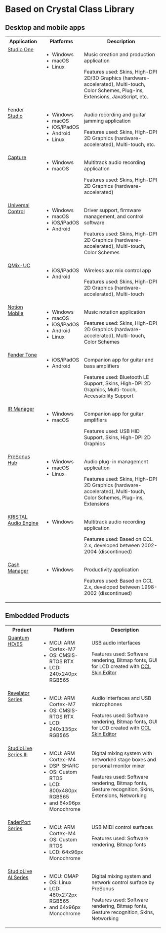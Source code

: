 # Based on Crystal Class Library

## Desktop and mobile apps

<table>
	<tr>
		<th>Application</th>
		<th>Platforms</th>
		<th>Description</th>
	</tr>
	<tr>
		<td valign=top>
			<a href="https://www.presonus.com/pages/studio-one-pro">Studio One</a>			
		</td>
		<td valign=top>
			<ul>
				<li>Windows</li>
				<li>macOS</li>
				<li>Linux</li>
			</ul>
		</td>
		<td valign=top>
			<p>Music creation and production application</p>
			<p>Features used: Skins, High-DPI 2D/3D Graphics (hardware-accelerated), Multi-touch, Color Schemes, Plug-ins, Extensions, JavaScript, etc.</p>
		</td>
	</tr>
	<tr>
		<td valign=top>
			<a href="https://www.fender.com/pages/fender-studio">Fender Studio</a>			
		</td>
		<td valign=top>
			<ul>
				<li>Windows</li>
				<li>macOS</li>
				<li>iOS/iPadOS</li>
				<li>Android</li>
				<li>Linux</li>
			</ul>
		</td>
		<td valign=top>
			<p>Audio recording and guitar jamming application</p>
			<p>Features used: Skins, High-DPI 2D Graphics (hardware-accelerated), Multi-touch, etc.</p>
		</td>
	</tr>
	<tr>
		<td valign=top>
			<a href="https://www.presonus.com/pages/capture">Capture</a>			
		</td>
		<td valign=top>
			<ul>
				<li>Windows</li>
				<li>macOS</li>
			</ul>
		</td>
		<td valign=top>
			<p>Multitrack audio recording application</p>
			<p>Features used: Skins, High-DPI 2D Graphics (hardware-accelerated)</p>
		</td>
	</tr>
	<tr>
		<td valign=top>
			<a href="https://www.presonus.com/pages/universal-control">Universal Control</a>			
		</td>
		<td valign=top>
			<ul>
				<li>Windows</li>
				<li>macOS</li>
				<li>iOS/iPadOS</li>
				<li>Android</li>
			</ul>
		</td>
		<td valign=top>
			<p>Driver support, firmware management, and control software</p>
			<p>Features used: Skins, High-DPI 2D Graphics (hardware-accelerated), Multi-touch, Color Schemes</p>
		</td>
	</tr>
	<tr>
		<td valign=top>
			<a href="https://www.presonus.com/pages/qmix-uc">QMix-UC</a>			
		</td>
		<td valign=top>
			<ul>
				<li>iOS/iPadOS</li>
				<li>Android</li>
			</ul>
		</td>
		<td valign=top>
			<p>Wireless aux mix control app</p>
			<p>Features used: Skins, High-DPI 2D Graphics (hardware-accelerated), Multi-touch</p>
		</td>
	</tr>
	<tr>
		<td valign=top>
			<a href="https://www.presonus.com/pages/notion-mobile">Notion Mobile</a>			
		</td>
		<td valign=top>
			<ul>
				<li>Windows</li>
				<li>macOS</li>
				<li>iOS/iPadOS</li>
				<li>Android</li>
				<li>Linux</li>
			</ul>
		</td>
		<td valign=top>
			<p>Music notation application</p>
			<p>Features used: Skins, High-DPI 2D Graphics (hardware-accelerated), Multi-touch, Color Schemes</p>
		</td>
	</tr>
	<tr>
		<td valign=top>
			<a href="https://support.fender.com/en-us/knowledgebase/article/KA-02092">Fender Tone</a>			
		</td>
		<td valign=top>
			<ul>
				<li>iOS/iPadOS</li>
				<li>Android</li>
			</ul>
		</td>
		<td valign=top>
			<p>Companion app for guitar and bass amplifiers</p>
			<p>Features used: Bluetooth LE Support, Skins, High-DPI 2D Graphics, Multi-touch, Accessibility Support</p>
		</td>
	</tr>
	<tr>
		<td valign=top>
			<a href="https://support.fender.com/en-us/knowledgebase/article/KA-02065">IR Manager</a>			
		</td>
		<td valign=top>
			<ul>
				<li>Windows</li>
				<li>macOS</li>
			</ul>
		</td>
		<td valign=top>
			<p>Companion app for guitar amplifiers</p>
			<p>Features used: USB HID Support, Skins, High-DPI 2D Graphics</p>
		</td>
	</tr>
	<tr>
		<td valign=top>
			<a href="https://support.presonus.com/hc/en-us/sections/360008126271-PreSonus-Hub">PreSonus Hub</a>			
		</td>
		<td valign=top>
			<ul>
				<li>Windows</li>
				<li>macOS</li>
				<li>Linux</li>
			</ul>
		</td>
		<td valign=top>
			<p>Audio plug-in management application</p>
			<p>Features used: Skins, High-DPI 2D Graphics (hardware-accelerated), Multi-touch, Color Schemes, Plug-ins, Extensions</p>
		</td>
	</tr>
	<tr>
		<td valign=top>
			<a href="https://en.wikipedia.org/wiki/KRISTAL_Audio_Engine">KRISTAL Audio Engine</a>			
		</td>
		<td valign=top>
			<ul>
				<li>Windows</li>
			</ul>
		</td>
		<td valign=top>
			<p>Multitrack audio recording application</p>
			<p>Features used: Based on CCL 2.x, developed between 2002-2004 (discontinued)</p>
		</td>
	</tr>
	<tr>
		<td valign=top>
			<a href="https://kreatives.org">Cash Manager</a>			
		</td>
		<td valign=top>
			<ul>
				<li>Windows</li>
			</ul>
		</td>
		<td valign=top>
			<p>Productivity application</p>
			<p>Features used: Based on CCL 2.x, developed between 1998-2002 (discontinued)</p>
		</td>
	</tr>
</table>

## Embedded Products

<table>
	<tr>
		<th>Product</th>
		<th>Platform</th>
		<th>Description</th>
	</tr>
	<tr>
		<td valign=top>
			<a href="https://www.presonus.com/pages/quantum">Quantum HD/ES</a>			
		</td>
		<td valign=top>
			<ul>
				<li>MCU: ARM Cortex-M7</li>
				<li>OS: CMSIS-RTOS RTX</li>
				<li>LCD: 240x240px RGB565</li>
			</ul>
		</td>
		<td valign=top>
			<p>USB audio interfaces</p>
			<p>Features used: Software rendering, Bitmap fonts, GUI for LCD created with <a href="https://ccl.dev/tools">CCL Skin Editor</a></p>
		</td>
	</tr>
	<tr>
		<td valign=top>
			<a href="https://www.presonus.com/collections/revelator-series-audio-interfaces">Revelator Series</a>			
		</td>
		<td valign=top>
			<ul>
				<li>MCU: ARM Cortex-M7</li>
				<li>OS: CMSIS-RTOS RTX</li>
				<li>LCD: 240x135px RGB565</li>
			</ul>
		</td>
		<td valign=top>
			<p>Audio interfaces and USB microphones</p>
			<p>Features used: Software rendering, Bitmap fonts, GUI for LCD created with <a href="https://ccl.dev/tools">CCL Skin Editor</a></p>
		</td>
	</tr>
	<tr>
		<td valign=top>
			<a href="https://www.presonus.com/collections/mixers">StudioLive Series III</a>			
		</td>
		<td valign=top>
			<ul>
				<li>MCU: ARM Cortex-M4</li>
				<li>DSP: SHARC</li>
				<li>OS: Custom RTOS</li>
				<li>LCD: 800x480px RGB565</li>
				<li>and 64x96px Monochrome</li>
			</ul>
		</td>
		<td valign=top>
			<p>Digital mixing system with networked stage boxes and personal monitor mixer</p>
			<p>Features used: Software rendering, Bitmap fonts, Gesture recognition, Skins, Extensions, Networking</p>
		</td>
	</tr>
	<tr>
		<td valign=top>
			<a href="https://www.presonus.com/collections/controllers">FaderPort Series</a>			
		</td>
		<td valign=top>
			<ul>
				<li>MCU: ARM Cortex-M4</li>
				<li>OS: Custom RTOS</li>
				<li>LCD: 64x96px Monochrome</li>
			</ul>
		</td>
		<td valign=top>
			<p>USB MIDI control surfaces</p>
			<p>Features used: Software rendering, Bitmap fonts</p>
		</td>
	</tr>
	<tr>
		<td valign=top>
			<a href="https://www.presonus.com/collections/mixers">StudioLive AI Series</a>			
		</td>
		<td valign=top>
			<ul>
				<li>MCU: OMAP</li>
				<li>OS: Linux</li>
				<li>LCD: 480x272px RGB565</li>
				<li>and 64x96px Monochrome</li>
			</ul>
		</td>
		<td valign=top>
			<p>Digital mixing system and network control surface by PreSonus</p>
			<p>Features used: Software rendering, Bitmap fonts, Gesture recognition, Skins, Networking</p>
		</td>
	</tr>
</table>